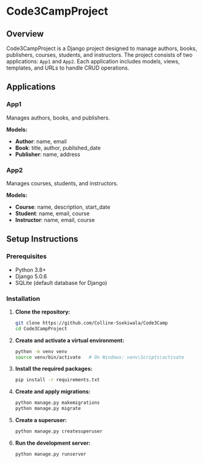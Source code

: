 # Code3CampProject

## Overview
Code3CampProject is a Django project designed to manage authors, books, publishers, courses, students, and instructors. The project consists of two applications: `App1` and `App2`. Each application includes models, views, templates, and URLs to handle CRUD operations.

## Applications
### App1
Manages authors, books, and publishers.

**Models:**
- **Author**: name, email
- **Book**: title, author, published_date
- **Publisher**: name, address

### App2
Manages courses, students, and instructors.

**Models:**
- **Course**: name, description, start_date
- **Student**: name, email, course
- **Instructor**: name, email, course

## Setup Instructions

### Prerequisites
- Python 3.8+
- Django 5.0.6
- SQLite (default database for Django)

### Installation

1. **Clone the repository:**

    ```bash
    git clone https://github.com/Colline-Ssekiwala/Code3Camp
    cd Code3CampProject
    ```

2. **Create and activate a virtual environment:**

    ```bash
    python -m venv venv
    source venv/bin/activate   # On Windows: venv\Scripts\activate
    ```

3. **Install the required packages:**

    ```bash
    pip install -r requirements.txt
    ```

4. **Create and apply migrations:**

    ```bash
    python manage.py makemigrations
    python manage.py migrate
    ```

5. **Create a superuser:**

    ```bash
    python manage.py createsuperuser
    ```

6. **Run the development server:**

    ```bash
    python manage.py runserver
    ```



